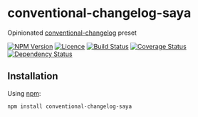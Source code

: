 # conventional-changelog-saya
Opinionated [conventional-changelog](https://github.com/conventional-changelog/conventional-changelog) preset

[![NPM Version][npm-img]][npm-link]
[![Licence][licence-img]][licence-link]
[![Build Status][travis-img]][travis-link]
[![Coverage Status][codecov-img]][codecov-link]
[![Dependency Status][david-img]][david-link]


## Installation

Using [npm](https://www.npmjs.com):

```
npm install conventional-changelog-saya
```


[npm-img]: https://img.shields.io/npm/v/conventional-changelog-saya.svg?style=flat-square
[npm-link]: https://www.npmjs.com/package/conventional-changelog-saya

[licence-img]: https://img.shields.io/npm/l/conventional-changelog-saya.svg?style=flat-square
[licence-link]: LICENCE.md

[travis-img]: https://img.shields.io/travis/SimonDegraeve/conventional-changelog-saya.svg?style=flat-square
[travis-link]: https://travis-ci.org/SimonDegraeve/conventional-changelog-saya

[codecov-img]: https://img.shields.io/codecov/c/github/SimonDegraeve/conventional-changelog-saya/master.svg?style=flat-square
[codecov-link]: https://codecov.io/github/SimonDegraeve/conventional-changelog-saya?branch=master

[david-img]: https://img.shields.io/david/SimonDegraeve/conventional-changelog-saya.svg?style=flat-square
[david-link]: https://david-dm.org/SimonDegraeve/conventional-changelog-saya

